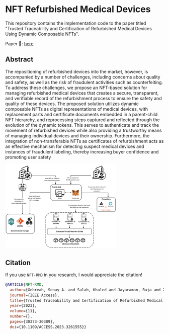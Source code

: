 # NFT Refurbished Medical Devices

This repository contains the implementation code to the paper titled "Trusted Traceability and Certification of Refurbished Medical Devices Using Dynamic Composable NFTs".

Paper :page_with_curl:: [here](https://ieeexplore.ieee.org/document/10080959)

## Abstract

The repositioning of refurbished devices into the market, however, is accompanied by a number of challenges, including concerns about quality and safety, as well as the risk of fraudulent activities such as counterfeiting. To address these challenges, we propose an NFT-based solution for managing refurbished medical devices that creates a secure, transparent, and verifiable record of the refurbishment process to ensure the safety and quality of these devices. The proposed solution utilizes dynamic composable NFTs as digital representations of medical devices, with replacement parts and certificate documents embedded in a parent-child NFT hierarchy, and reprocessing steps captured and reflected through the evolution of the dynamic tokens. This serves to authenticate and track the movement of refurbished devices while also providing a trustworthy means of managing individual devices and their ownership. Furthermore, the integration of non-transferable NFTs as certificates of refurbishment acts as an effective mechanism for detecting suspect medical devices and instances of fraudulent labeling, thereby increasing buyer confidence and promoting user safety


<img src="https://raw.githubusercontent.com/SenayGe/NFT-RMD/main/diagrams/system-model-v3.png" width=70% height=70% >

## Citation

If you use `NFT-RMD` in you research, I would appreciate the citation!
```bibtex
@ARTICLE{NFT-RMD,
  author={Gebreab, Senay A. and Salah, Khaled and Jayaraman, Raja and Zemerly, Jamal},
  journal={IEEE Access}, 
  title={Trusted Traceability and Certification of Refurbished Medical Devices Using Dynamic Composable NFTs}, 
  year={2023},
  volume={11},
  number={},
  pages={30373-30389},
  doi={10.1109/ACCESS.2023.3261555}}
```
